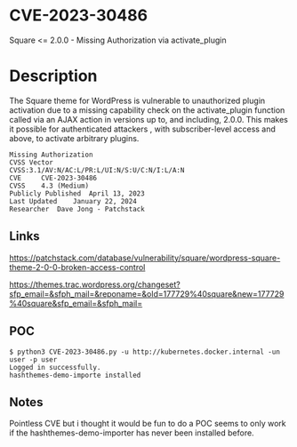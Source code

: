 # CVE-2023-30486
Square &lt;= 2.0.0 - Missing Authorization via activate_plugin

# Description
  
The Square theme for WordPress is vulnerable to unauthorized plugin activation due to a missing capability check on the activate_plugin function called via an AJAX action in versions up to, and including, 2.0.0. This makes it possible for authenticated attackers , with subscriber-level access and above, to activate arbitrary plugins.


```
Missing Authorization
CVSS Vector
CVSS:3.1/AV:N/AC:L/PR:L/UI:N/S:U/C:N/I:L/A:N
CVE 	CVE-2023-30486
CVSS 	4.3 (Medium)
Publicly Published 	April 13, 2023
Last Updated 	January 22, 2024
Researcher 	Dave Jong - Patchstack
```

Links
---

https://patchstack.com/database/vulnerability/square/wordpress-square-theme-2-0-0-broken-access-control


https://themes.trac.wordpress.org/changeset?sfp_email=&sfph_mail=&reponame=&old=177729%40square&new=177729%40square&sfp_email=&sfph_mail=

POC
---

```
$ python3 CVE-2023-30486.py -u http://kubernetes.docker.internal -un user -p user
Logged in successfully.
hashthemes-demo-importe installed
```

Notes
---
Pointless CVE but i thought it would be fun to do a POC seems to only work if the hashthemes-demo-importer has never been installed before.
